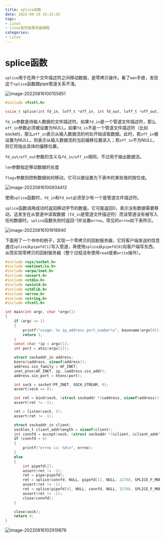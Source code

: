 ```yaml
---
title: splice函数
date: 2022-08-19 15:22:42
tags:
- Linux
- Linux高性能服务器编程
categories:
- Linux
---
```


# splice函数

`splice`用于在两个文件描述符之间移动数据，是零拷贝操作。看了`man`手册，发现这个`splice`函数跟pipe管道关系不浅。

![image-20220816100155851](https://cdn.jsdelivr.net/gh/bugcat9/blog-image-bed@main/Linux/image-20220816100155851.png)

```c
#include <fcntl.h>

ssize_t splice(int fd_in, loff_t *off_in, int fd_out, loff_t *off_out, size_t len, unsigned int flags);
```

`fd_in`参数是待输人数据的文件描述符。如果`fd_in`是一个管道文件描述符，那么 `off_in`参数必须被设置为NULL。如果`fd_in`不是一个管道文件描述符（比如 socket)，那么`off_in`表示从输入数据流的何处开始读取数据。此时，若`off_in`被设置为NULL，则表示从输入数据流的当前偏移位置读入；若`off_in`不为NULL，则它将指出具体的偏移位置。

`fd_out/off_out`参数的含义与`fd_in/off_in`相同，不过用于输出数据流。

`len`参数指定移动数据的长度

`flags`参数则控制数据如何移动，它可以被设置为下表中的某些值的按位或。

![image-20220816100934412](https://cdn.jsdelivr.net/gh/bugcat9/blog-image-bed@main/Linux/image-20220816100934412.png)

<!--more-->

使用`splice`函数时，`fd_in`和`fd_out`必须至少有一个是管道文件描述符。

`splice`函数调用成功时返回移动字节的数量。它可能返回0，表示没有数据需要移动，这发生在从管道中读取数据（`fd_in`是管道文件描述符）而该管道没有被写入任何数据时。`splice`函数失败时返回-1并设置`errno`。常见的`errno`如下表所示。

![image-20220816101918940](https://cdn.jsdelivr.net/gh/bugcat9/blog-image-bed@main/Linux/image-20220816101918940.png)

下面用了一个书中的例子，实现一个零拷贝的回射服务器，它将客户端发送的信息通过`splice`从`pipefd[1]`写入管道，再使用`splice`从`pipefd[0]`向客户端写东西，从而实现零拷贝的回射服务器（整个过程没有使用`read`或者`write`操作）。

```c
#include <sys/socket.h>
#include <netinet/in.h>
#include <arpa/inet.h>
#include <assert.h>
#include <stdio.h>
#include <unistd.h>
#include <stdlib.h>
#include <errno.h>
#include <string.h>
#include <fcntl.h>

int main(int argc, char *argv[])
{
    if (argc <= 2)
    {
        printf("usage: %s ip_address port_number\n", basename(argv[0]));
        return 1;
    }
    const char *ip = argv[1];
    int port = atoi(argv[2]);

    struct sockaddr_in address;
    bzero(&address, sizeof(address));
    address.sin_family = AF_INET;
    inet_pton(AF_INET, ip, &address.sin_addr);
    address.sin_port = htons(port);

    int sock = socket(PF_INET, SOCK_STREAM, 0);
    assert(sock >= 0);

    int ret = bind(sock, (struct sockaddr *)&address, sizeof(address));
    assert(ret != -1);

    ret = listen(sock, 5);
    assert(ret != -1);

    struct sockaddr_in client;
    socklen_t client_addrlength = sizeof(client);
    int connfd = accept(sock, (struct sockaddr *)&client, &client_addrlength);
    if (connfd < 0)
    {
        printf("errno is: %d\n", errno);
    }
    else
    {
        int pipefd[2];
        assert(ret != -1);
        ret = pipe(pipefd);
        ret = splice(connfd, NULL, pipefd[1], NULL, 32768, SPLICE_F_MORE | SPLICE_F_MOVE);
        assert(ret != -1);
        ret = splice(pipefd[0], NULL, connfd, NULL, 32768, SPLICE_F_MORE | SPLICE_F_MOVE);
        assert(ret != -1);
        close(connfd);
    }

    close(sock);
    return 0;
}
```

![image-20220816102919876](https://cdn.jsdelivr.net/gh/bugcat9/blog-image-bed@main/Linux/image-20220816102919876.png)

